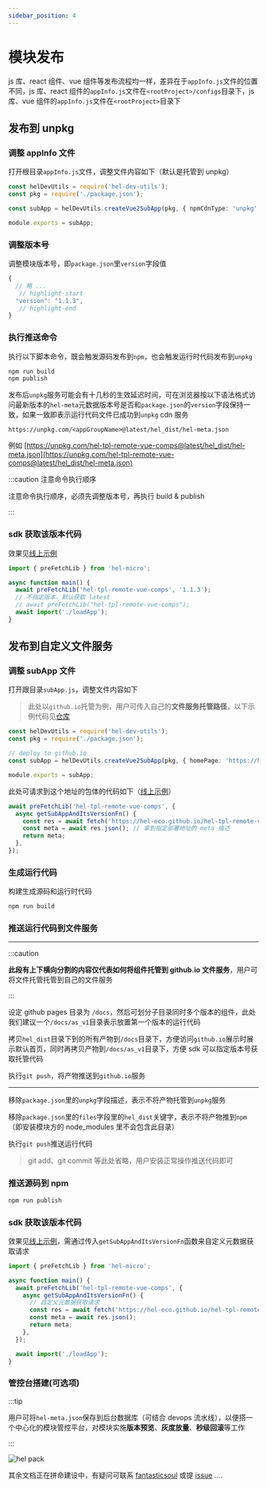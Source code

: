 ```yaml
---
sidebar_position: 4
---
```


# 模块发布

js 库、react 组件、vue 组件等发布流程均一样，差异在于`appInfo.js`文件的位置不同，js 库、react 组件的`appInfo.js`文件在`<rootProject>/configs`目录下，js 库、vue 组件的`appInfo.js`文件在`<rootProject>`目录下

## 发布到 unpkg

### 调整 appInfo 文件

打开根目录`appInfo.js`文件，调整文件内容如下（默认是托管到 unpkg）

```ts
const helDevUtils = require('hel-dev-utils');
const pkg = require('./package.json');

const subApp = helDevUtils.createVue2SubApp(pkg, { npmCdnType: 'unpkg' });

module.exports = subApp;
```

### 调整版本号

调整模块版本号，即`package.json`里`version`字段值

```js title="docusaurus.config.js"
{
  // 略 ...
   // highlight-start
  "version": "1.1.3",
   // highlight-end
}
```

### 执行推送命令

执行以下脚本命令，既会触发源码发布到`npm`，也会触发运行时代码发布到`unpkg`

```bash
npm run build
npm publish
```

发布后`unpkg`服务可能会有十几秒的生效延迟时间，可在浏览器按以下语法格式访问最新版本的`hel-meta`元数据版本号是否和`package.json`的`version`字段保持一致，如果一致即表示运行代码文件已成功到`unpkg` cdn 服务

```
https://unpkg.com/<appGroupName>@latest/hel_dist/hel-meta.json
```

例如 [https://unpkg.com/hel-tpl-remote-vue-comps@latest/hel_dist/hel-meta.json](https://unpkg.com/hel-tpl-remote-vue-comps@latest/hel_dist/hel-meta.json)

:::caution 注意命令执行顺序

注意命令执行顺序，必须先调整版本号，再执行 build & publish

:::

### sdk 获取该版本代码

效果见[线上示例](https://codesandbox.io/s/demo-load-remote-vue-comp-st0295?file=/src/main.js:0-577)

```ts
import { preFetchLib } from 'hel-micro';

async function main() {
  await preFetchLib('hel-tpl-remote-vue-comps', '1.1.3');
  // 不指定版本，默认获取 latest
  // await preFetchLib("hel-tpl-remote-vue-comps");
  await import('./loadApp');
}
```

## 发布到自定义文件服务

### 调整 subApp 文件

打开跟目录`subApp.js`，调整文件内容如下

> 此处以`github.io`托管为例，用户可传入自己的**文件服务托管路径**，以下示例代码见[仓库](https://github.com/hel-eco/hel-tpl-remote-vue-comp)

```ts
const helDevUtils = require('hel-dev-utils');
const pkg = require('./package.json');

// deploy to github.io
const subApp = helDevUtils.createVue2SubApp(pkg, { homePage: 'https://hel-eco.github.io/hel-tpl-remote-vue-comp/as_v1' });

module.exports = subApp;
```

此处可请求到这个地址的包体的代码如下（[线上示例](https://codesandbox.io/s/demo-load-remote-vue-comp-st0295)）

```ts
await preFetchLib('hel-tpl-remote-vue-comps', {
  async getSubAppAndItsVersionFn() {
    const res = await fetch('https://hel-eco.github.io/hel-tpl-remote-vue-comp/as_v1/hel-meta.json');
    const meta = await res.json(); // 拿到指定部署地址的 meta 描述
    return meta;
  },
});
```

### 生成运行代码

构建生成源码和运行时代码

```bash
npm run build
```

### 推送运行代码到文件服务

---

:::caution

**此段有上下横向分割的内容仅代表如何将组件托管到 github.io 文件服务**，用户可将文件托管托管到自己的文件服务

:::

设定 github pages 目录为 `/docs`，然后可划分子目录同时多个版本的组件，此处我们建议一个`/docs/as_v1`目录表示放置第一个版本的运行代码

拷贝`hel_dist`目录下到的所有产物到`/docs`目录下，方便访问`github.io`展示时展示默认首页，同时再拷贝产物到`/docs/as_v1`目录下，方便 sdk 可以指定版本号获取托管代码

执行`git push`，将产物推送到`github.io`服务

---

移除`package.json`里的`unpkg`字段描述，表示不将产物托管到`unpkg`服务

移除`package.json`里的`files`字段里的`hel_dist`关键字，表示不将产物推到`npm`（即安装模块方的 node_modules 里不会包含此目录）

执行`git push`推送运行代码

> git add、git commit 等此处省略，用户安装正常操作推送代码即可

### 推送源码到 npm

```bash
npm run publish
```

### sdk 获取该版本代码

效果见[线上示例](https://codesandbox.io/s/demo-load-remote-vue-comp-st0295?file=/src/main.js:0-577)，需通过传入`getSubAppAndItsVersionFn`函数来自定义元数据获取请求

```ts
import { preFetchLib } from 'hel-micro';

async function main() {
  await preFetchLib('hel-tpl-remote-vue-comps', {
    async getSubAppAndItsVersionFn() {
      // 自定义元数据获取请求
      const res = await fetch('https://hel-eco.github.io/hel-tpl-remote-vue-comp/as_v1/hel-meta.json');
      const meta = await res.json();
      return meta;
    },
  });

  await import('./loadApp');
}
```

### 管控台搭建(可选项)

:::tip

用户可将`hel-meta.json`保存到后台数据库（可结合 devops 流水线），以便搭一个中心化的模块管控平台，对模块实施**版本预览**、**灰度放量**、**秒级回滚**等工作

:::

![hel pack](https://tnfe.gtimg.com/image/f13q7cuzxt_1652895450360.png)

其余文档正在拼命建设中，有疑问可联系 [fantasticsoul](https://github.com/fantasticsoul) 或提 [issue](https://github.com/tnfe/hel/issues) ....
